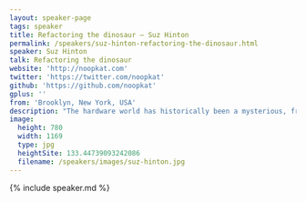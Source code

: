 ```yaml
---
layout: speaker-page
tags: speaker
title: Refactoring the dinosaur – Suz Hinton
permalink: /speakers/suz-hinton-refactoring-the-dinosaur.html
speaker: Suz Hinton
talk: Refactoring the dinosaur
website: 'http://noopkat.com'
twitter: 'https://twitter.com/noopkat'
github: 'https://github.com/noopkat'
gplus: ''
from: 'Brooklyn, New York, USA'
description: "The hardware world has historically been a mysterious, fragmented land of cryptic code. By leveraging the strengths of NodeJS, decade-old stagnant tools and libraries can be greatly improved when rewritten in JavaScript. Keeping this in mind, how do you even go about refactoring a fossilized piece of software while still preserving your sanity? \n\nTo answer this question, we’ll dig into an example of how you can create a modern, JavaScript-powered interface for users to program your device. You’ll take away lessons on how to ensure the tools you create can deliver a delightful user experience to both end users and fellow developers.  Preferably without bricking any microchips along the way!"
image:
  height: 780
  width: 1169
  type: jpg
  heightSite: 133.44739093242086
  filename: /speakers/images/suz-hinton.jpg
---
```


{% include speaker.md %}

